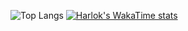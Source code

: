 <!--
**renatobjr/renatobjr** is a ✨ _special_ ✨ repository because its `README.md` (this file) appears on your GitHub profile.

Here are some ideas to get you started:

- 🔭 I’m currently working on ...
- 🌱 I’m currently learning ...
- 👯 I’m looking to collaborate on ...
- 🤔 I’m looking for help with ...
- 💬 Ask me about ...
- 📫 How to reach me: ...
- 😄 Pronouns: ...
- ⚡ Fun fact: ...
-->
![Top Langs](https://github-readme-stats.vercel.app/api/top-langs/?username=renatobjr&layout=compact)
[![Harlok's WakaTime stats](https://github-readme-stats.vercel.app/api/wakatime?username=renatobjr)](https://github.com/anuraghazra/github-readme-stats)
